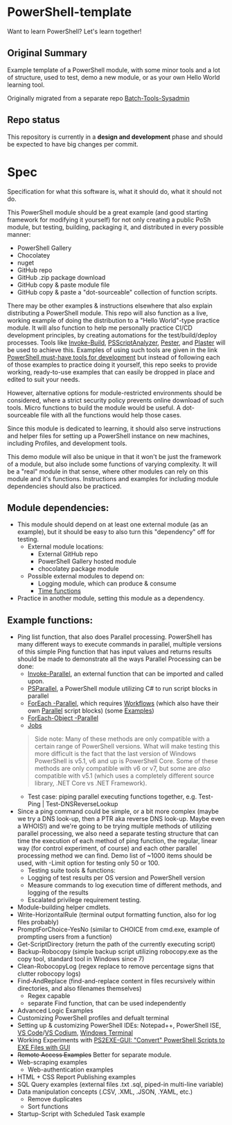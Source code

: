 # PowerShell-template

Want to learn PowerShell? Let's learn together!

## Original Summary

Example template of a PowerShell module, with some minor tools and a lot of structure, used to test, demo a new module, or as your own Hello World learning tool.

Originally migrated from a separate repo [Batch-Tools-Sysadmin](https://github.com/Kerbalnut/Batch-Tools-SysAdmin/milestone/6?closed=1)

## Repo status

This repository is currently in a **design and development** phase and should be expected to have big changes per commit.

# Spec

Specification for what this software is, what it should do, what it should not do.

This PowerShell module should be a great example (and good starting framework for modifying it yourself) for not only creating a public PoSh module, but testing, building, packaging it, and distributed in every possible manner:

- PowerShell Gallery
- Chocolatey
- nuget
- GitHub repo
- GitHub .zip package download
- GitHub copy & paste module file
- GitHub copy & paste a "dot-sourceable" collection of function scripts.

There may be other examples & instructions elsewhere that also explain distributing a PowerShell module. This repo will also function as a live, working example of doing the distribution to a "Hello World"-type practice module. It will also function to help me personally practice CI/CD development principles, by creating automations for the test/build/deploy processes. Tools like [Invoke-Build](http://duffney.io/GettingStartedWithInvokeBuild), [PSScriptAnalyzer](https://mikefrobbins.com/2015/11/19/using-psscriptanalyzer-to-check-your-powershell-code-for-best-practices/), [Pester](https://devblogs.microsoft.com/scripting/what-is-pester-and-why-should-i-care/), and [Plaster](https://overpoweredshell.com/Working-with-Plaster/) will be used to achieve this. Examples of using such tools are given in the link [PowerShell must-have tools for development](https://bitsofknowledge.net/2018/03/24/powershell-must-have-tools-for-development/) but instead of following each of those examples to practice doing it yourself, this repo seeks to provide working, ready-to-use examples that can easily be dropped in place and edited to suit your needs.

However, alternative options for module-restricted environments should be considered, where a strict security policy prevents online download of such tools. Micro functions to build the module would be useful. A dot-sourceable file with all the functions would help those cases.

Since this module is dedicated to learning, it should also serve instructions and helper files for setting up a PowerShell instance on new machines, including Profiles, and development tools.

This demo module will also be unique in that it won't be just the framework of a module, but also include some functions of varying complexity. It will be a "real" module in that sense, where other modules can rely on this module and it's functions. Instructions and examples for including module dependencies should also be practiced.

## Module dependencies:

- This module should depend on at least one external module (as an example), but it should be easy to also turn this "dependency" off for testing.
  - External module locations:
    - External GitHub repo
    - PowerShell Gallery hosted module
    - chocolatey package module
  - Possible external modules to depend on:
    - Logging module, which can produce & consume
    - [Time functions](https://github.com/Kerbalnut/TimeFunctions)
- Practice in another module, setting this module as a dependency.

## Example functions:

- Ping list function, that also does Parallel processing. PowerShell has many different ways to execute commands in parallel, multiple versions of this simple Ping function that has input values and returns results should be made to demonstrate all the ways Parallel Processing can be done:
  - [Invoke-Parallel](https://github.com/RamblingCookieMonster/Invoke-Parallel), an external function that can be imported and called upon.
  - [PSParallel](https://github.com/powercode/PSParallel), a PowerShell module utilizing C# to run script blocks in parallel
  - [ForEach -Parallel](https://docs.microsoft.com/en-us/powershell/module/psworkflow/about/about_foreach-parallel?view=powershell-5.1), which requires [Workflows](https://docs.microsoft.com/en-us/powershell/module/psworkflow/about/about_workflows?view=powershell-5.1) (which also have their own [Parallel](https://docs.microsoft.com/en-us/powershell/module/psworkflow/about/about_parallel?view=powershell-5.1) script blocks) (some [Examples](https://www.petri.com/introduction-to-parallel-powershell-processing))
  - [ForEach-Object -Parallel](https://devblogs.microsoft.com/powershell/powershell-foreach-object-parallel-feature/)
  - [Jobs](https://devblogs.microsoft.com/scripting/parallel-processing-with-jobs-in-powershell/)
  > Side note: Many of these methods are only compatible with a certain range of PowerShell versions. What will make testing this more difficult is the fact that the last version of Windows PowerShell is v5.1, v6 and up is PowerShell Core. Some of these methods are only compatible with v6 or v7, but some are *also* compatible with v5.1 (which uses a completely different source library, .NET Core vs .NET Framework).
    - Test case: piping parallel executing functions together, e.g. Test-Ping | Test-DNSReverseLookup
- Since a ping command could be simple, or a bit more complex (maybe we try a DNS look-up, then a PTR aka reverse DNS look-up. Maybe even a WHOIS!) and we're going to be trying multiple methods of utilizing parallel processing, we also need a separate testing structure that can time the execution of each method of ping function, the regular, linear way (for control experiment, of course) and each other parallel processing method we can find. Demo list of ~1000 items should be used, with -Limit option for testing only 50 or 100.
  - Testing suite tools & functions:
  - Logging of test results per OS version and PowerShell version
  - Measure commands to log execution time of different methods, and logging of the results
  - Escalated privilege requirement testing.
- Module-building helper cmdlets.
- Write-HorizontalRule (terminal output formatting function, also for log files probably)
- PromptForChoice-YesNo (similar to CHOICE from cmd.exe, example of prompting users from a function)
- Get-ScriptDirectory (return the path of the currently executing script)
- Backup-Robocopy (simple backup script utilizing robocopy.exe as the copy tool, standard tool in Windows since 7)
- Clean-RobocopyLog (regex replace to remove percentage signs that clutter robocopy logs)
- Find-AndReplace (find-and-replace content in files recursively within directories, and also filenames themselves)
  - Regex capable
  - separate Find function, that can be used independently
- Advanced Logic Examples
- Customizing PowerShell profiles and defualt terminal
- Setting up & customizing PowerShell IDEs: Notepad++, PowerShell ISE, [VS Code](https://github.com/microsoft/vscode)/[VS Codium](https://github.com/VSCodium/vscodium), [Windows Terminal](https://github.com/microsoft/terminal)
- Working Experiments with [PS2EXE-GUI: "Convert" PowerShell Scripts to EXE Files with GUI](https://gallery.technet.microsoft.com/scriptcenter/PS2EXE-GUI-Convert-e7cb69d5)
- ~~Remote Access Examples~~ Better for separate module.
- Web-scraping examples
  - Web-authentication examples
- HTML + CSS Report Publishing examples
- SQL Query examples (external files .txt .sql, piped-in multi-line variable)
- Data manipulation concepts (.CSV, .XML, .JSON, .YAML, etc.)
  - Remove duplicates
  - Sort functions
- Startup-Script with Scheduled Task example
